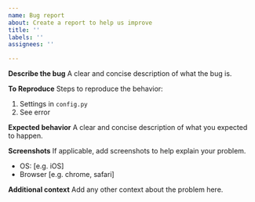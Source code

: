 ```yaml
---
name: Bug report
about: Create a report to help us improve
title: ''
labels: ''
assignees: ''

---
```


**Describe the bug**
A clear and concise description of what the bug is.

**To Reproduce**
Steps to reproduce the behavior:
1. Settings in `config.py`
4. See error

**Expected behavior**
A clear and concise description of what you expected to happen.

**Screenshots**
If applicable, add screenshots to help explain your problem.


 - OS: [e.g. iOS]
 - Browser [e.g. chrome, safari]



**Additional context**
Add any other context about the problem here.
